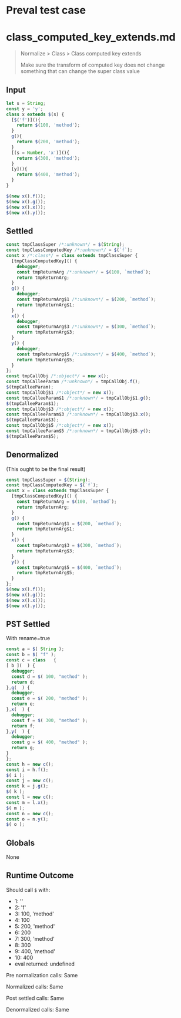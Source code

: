 # Preval test case

# class_computed_key_extends.md

> Normalize > Class > Class computed key extends
>
> Make sure the transform of computed key does not change something that can change the super class value

## Input

`````js filename=intro
let s = String;
const y = 'y';
class x extends $(s) {
  [$('f')](){
    return $(100, 'method');
  }
  g(){
    return $(200, 'method');
  }
  [(s = Number, 'x')](){
    return $(300, 'method');
  }
  [y](){
    return $(400, 'method');
  }
}

$(new x().f());
$(new x().g());
$(new x().x());
$(new x().y());
`````


## Settled


`````js filename=intro
const tmpClassSuper /*:unknown*/ = $(String);
const tmpClassComputedKey /*:unknown*/ = $(`f`);
const x /*:class*/ = class extends tmpClassSuper {
  [tmpClassComputedKey]() {
    debugger;
    const tmpReturnArg /*:unknown*/ = $(100, `method`);
    return tmpReturnArg;
  }
  g() {
    debugger;
    const tmpReturnArg$1 /*:unknown*/ = $(200, `method`);
    return tmpReturnArg$1;
  }
  x() {
    debugger;
    const tmpReturnArg$3 /*:unknown*/ = $(300, `method`);
    return tmpReturnArg$3;
  }
  y() {
    debugger;
    const tmpReturnArg$5 /*:unknown*/ = $(400, `method`);
    return tmpReturnArg$5;
  }
};
const tmpCallObj /*:object*/ = new x();
const tmpCalleeParam /*:unknown*/ = tmpCallObj.f();
$(tmpCalleeParam);
const tmpCallObj$1 /*:object*/ = new x();
const tmpCalleeParam$1 /*:unknown*/ = tmpCallObj$1.g();
$(tmpCalleeParam$1);
const tmpCallObj$3 /*:object*/ = new x();
const tmpCalleeParam$3 /*:unknown*/ = tmpCallObj$3.x();
$(tmpCalleeParam$3);
const tmpCallObj$5 /*:object*/ = new x();
const tmpCalleeParam$5 /*:unknown*/ = tmpCallObj$5.y();
$(tmpCalleeParam$5);
`````


## Denormalized
(This ought to be the final result)

`````js filename=intro
const tmpClassSuper = $(String);
const tmpClassComputedKey = $(`f`);
const x = class extends tmpClassSuper {
  [tmpClassComputedKey]() {
    const tmpReturnArg = $(100, `method`);
    return tmpReturnArg;
  }
  g() {
    const tmpReturnArg$1 = $(200, `method`);
    return tmpReturnArg$1;
  }
  x() {
    const tmpReturnArg$3 = $(300, `method`);
    return tmpReturnArg$3;
  }
  y() {
    const tmpReturnArg$5 = $(400, `method`);
    return tmpReturnArg$5;
  }
};
$(new x().f());
$(new x().g());
$(new x().x());
$(new x().y());
`````


## PST Settled
With rename=true

`````js filename=intro
const a = $( String );
const b = $( "f" );
const c = class   {
[ b ](  ) {
  debugger;
  const d = $( 100, "method" );
  return d;
},g(  ) {
  debugger;
  const e = $( 200, "method" );
  return e;
},x(  ) {
  debugger;
  const f = $( 300, "method" );
  return f;
},y(  ) {
  debugger;
  const g = $( 400, "method" );
  return g;
}
};
const h = new c();
const i = h.f();
$( i );
const j = new c();
const k = j.g();
$( k );
const l = new c();
const m = l.x();
$( m );
const n = new c();
const o = n.y();
$( o );
`````


## Globals


None


## Runtime Outcome


Should call `$` with:
 - 1: '<function>'
 - 2: 'f'
 - 3: 100, 'method'
 - 4: 100
 - 5: 200, 'method'
 - 6: 200
 - 7: 300, 'method'
 - 8: 300
 - 9: 400, 'method'
 - 10: 400
 - eval returned: undefined

Pre normalization calls: Same

Normalized calls: Same

Post settled calls: Same

Denormalized calls: Same
